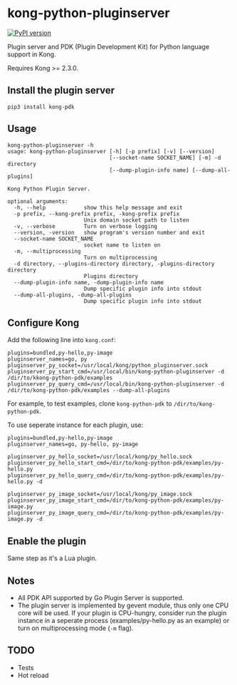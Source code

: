 # kong-python-pluginserver

[![PyPI version](https://badge.fury.io/py/kong-pdk.svg)](https://badge.fury.io/py/kong-pdk)

Plugin server and PDK (Plugin Development Kit) for Python language support in Kong.

Requires Kong >= 2.3.0.

## Install the plugin server

```shell
pip3 install kong-pdk
```

## Usage

```
kong-python-pluginserver -h
usage: kong-python-pluginserver [-h] [-p prefix] [-v] [--version]
                                [--socket-name SOCKET_NAME] [-m] -d directory
                                [--dump-plugin-info name] [--dump-all-plugins]

Kong Python Plugin Server.

optional arguments:
  -h, --help            show this help message and exit
  -p prefix, --kong-prefix prefix, -kong-prefix prefix
                        Unix domain socket path to listen
  -v, --verbose         Turn on verbose logging
  --version, -version   show program's version number and exit
  --socket-name SOCKET_NAME
                        socket name to listen on
  -m, --multiprocessing
                        Turn on multiprocessing
  -d directory, --plugins-directory directory, -plugins-directory directory
                        Plugins directory
  --dump-plugin-info name, -dump-plugin-info name
                        Dump specific plugin info into stdout
  --dump-all-plugins, -dump-all-plugins
                        Dump specific plugin info into stdout
```

## Configure Kong

Add the following line into `kong.conf`:

```
plugins=bundled,py-hello,py-image
pluginserver_names=go, py
pluginserver_py_socket=/usr/local/kong/python_pluginserver.sock
pluginserver_py_start_cmd=/usr/local/bin/kong-python-pluginserver -d /dir/to/kkong-python-pdk/examples
pluginserver_py_query_cmd=/usr/local/bin/kong-python-pluginserver -d /dir/to/kong-python-pdk/examples --dump-all-plugins
```

For example, to test examples, clone `kong-python-pdk` to `/dir/to/kong-python-pdk`.

To use seperate instance for each plugin, use:

```
plugins=bundled,py-hello,py-image
pluginserver_names=go, py-hello, py-image

pluginserver_py_hello_socket=/usr/local/kong/py_hello.sock
pluginserver_py_hello_start_cmd=/dir/to/kong-python-pdk/examples/py-hello.py
pluginserver_py_hello_query_cmd=/dir/to/kong-python-pdk/examples/py-hello.py -d

pluginserver_py_image_socket=/usr/local/kong/py_image.sock
pluginserver_py_image_start_cmd=/dir/to/kong-python-pdk/examples/py-image.py
pluginserver_py_image_query_cmd=/dir/to/kong-python-pdk/examples/py-image.py -d
```

## Enable the plugin

Same step as it's a Lua plugin.

## Notes

- All PDK API supported by Go Plugin Server is supported.
- The plugin server is implemented by gevent module, thus only one CPU core will be used. If your plugin is CPU-hungry, consider run the plugin instance in a seperate process (examples/py-hello.py as an example) or turn on multiprocessing mode (`-m` flag).


## TODO

- Tests
- Hot reload

